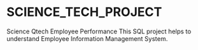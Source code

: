 # SCIENCE_TECH_PROJECT
Science Qtech Employee Performance
This SQL project helps to understand Employee Information Management System.  
